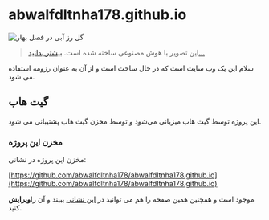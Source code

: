 # abwalfdltnha178.github.io
![گل رز آبی در فصل بهار ](http://abwalfdltnha178.github.io/OIG.jpeg)
>این تصویر با هوش مصنوعی ساخته شده است. [بیشتر بدانید...](https://abwalfdltnha178.github.io/ساخت-تصاویر-با-سایت-بینگ)
>

سلام این یک وب سایت است که در حال ساخت است و از آن به عنوان رزومه استفاده می شود.
## گیت هاب
این پروژه توسط گیت هاب میزبانی می‌شود و توسط مخزن گیت هاب پشتیبانی می شود.
### مخزن این پروژه
مخزن این پروژه در نشانی:

[https://github.com/abwalfdltnha178/abwalfdltnha178.github.io](https://github.com/abwalfdltnha178/abwalfdltnha178.github.io)

موجود است و همچنین همین صفحه را هم می توانید در [این نشانی](https://github.com/abwalfdltnha178/abwalfdltnha178.github.io/edit/main/README.md) ببیند و آن را**ویرایش** کنید.
